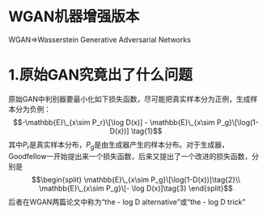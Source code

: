 WGAN机器增强版本
===
WGAN=>Wasserstein Generative Adversarial Networks

# 1.原始GAN究竟出了什么问题
原始GAN中判别器要最小化如下损失函数，尽可能把真实样本分为正例，生成样本分为负例：
$$-\mathbb{E}\_{x\sim P_r}\[\log D(x)] - \mathbb{E}\_{x\sim P_g}\[\log(1-D(x))] \tag{1}$$
其中$P_r$是真实样本分布，$P_g$是由生成器产生的样本分布。对于生成器，Goodfellow一开始提出来一个损失函数，后来又提出了一个改进的损失函数，分别是
$$\begin{split}
\mathbb{E}\_{x\sim P_g}\[\log(1-D(x))]\tag{2}\\
\mathbb{E}\_{x\sim P_g}\[- \log D(x)]\tag{3}
\end{split}$$
后者在WGAN两篇论文中称为“the - log D alternative”或“the - log D trick”